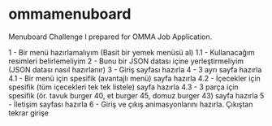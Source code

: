 # ommamenuboard
Menuboard Challenge I prepared for OMMA Job Application.

1 - Bir menü hazırlamalıyım (Basit bir yemek menüsü al)
1.1 - Kullanacağım resimleri belirlemeliyim
2 - Bunu bir JSON datası içine yerleştirmeliyim (JSON datası nasıl hazırlanır)
3 - Giriş sayfası hazırla
4 - 3 ayrı sayfa hazırla
4.1 - Bir menü için spesifik (avantajlı menü) sayfa hazırla
4.2 - İçecekler için spesifik (tüm içecekleri tek tek listele) sayfa hazırla
4.3 - 3 parça için spesifik (ör. tavuk burger 40, et burger 45, domuz burger 43) sayfa hazırla
5 - İletişim sayfası hazırla
6 - Giriş ve çıkış animasyonlarını hazırla. Çıkıştan tekrar girişe
